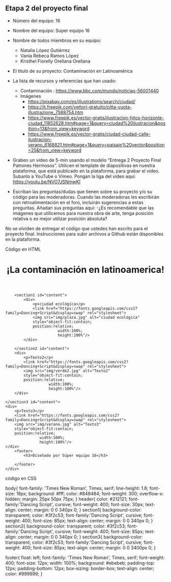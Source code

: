 ## Etapa 2 del proyecto final

- Número del equipo: 16
- Nombre del equipo: Super equipo 16
- Nombre de todos miembros en su equipo:
   - Natalia López Gutiérrez
   - Vania Rebeca Ramos López 
   - Kristhel Fiorelly Orellana Orellana

- El título de su proyecto: Contaminación en Latinoamérica
- La lista de recursos y referencias que han usado:
   - Contaminación : https://www.bbc.com/mundo/noticias-56001440
   - Imágenes 
     - https://pixabay.com/es/illustrations/search/ciudad/
     - https://it.freepik.com/vettori-gratuito/citta-vuota-illustrazione_7588754.htm
     - https://www.freepik.es/vector-gratis/ilustracion-hitos-horizonte-ciudad_11852628.htm#page=1&query=ciudad%20ilustracion&position=13&from_view=keyword
     - https://www.freepik.es/vector-gratis/ciudad-ciudad-calle-ilustracion-verano_6168821.htm#page=1&query=paisaje%20vector&position=25&from_view=keyword
- Graben un video de 5-min usando el modelo “Entrega 2 Proyecto Final Patrones Hermosos”. Utilicen el template de diapositivas en nuestra plataforma, que está publicado en la plataforma, para grabar el video. Subanlo a YouTube o Vimeo. Pongan la liga del vídeo aquí: https://youtu.be/NVO7JSNmwKI
- Escriban las preguntas/dudas que tienen sobre su proyecto y/o su código para las moderadoras. Cuando las moderadoras les escribirán con retroalimentación en el foro, incluirán sugerencias a estas preguntas. Añadan sus preguntas aquí:
   -¿Es recomendable que las imágenes que utilicemos para nuestra obra de arte, tenga posición relativa o es mejor utilizar posición absoluta?

No se olviden de entregar el código que ustedes han escrito para el proyecto final. Instrucciones para subir archivos a Github están disponibles en la plataforma.


Código en HTML

<!DOCTYPE html>
<html lang="en">
<head>
    <meta charset="UTF-8">
    <meta http-equiv="X-UA-Compatible" content="IE=edge">
    <meta name="viewport" content="width=device-width, initial-scale=1.0">
        <!--ruta de la hoja de estilos-->
        <link rel="stylesheet" href="style.css">
    <title>Contaminación</title>
</head>
<body>
    <div id="container">
        <header>
            <h1>¡La contaminación en latinoamerica!</h1>
            <link href="https://fonts.googleapis.com/css2?family=Dancing+Script&display=swap" rel="stylesheet">
        </header>
     
        <section1 id="content">
            <div>
                <p>ciudad ecológica</p>
                <link href="https://fonts.googleapis.com/css2?family=Dancing+Script&display=swap" rel="stylesheet">
                <img src="img/plaza.jpg" alt="ciudad ecológica"
                style="object-fit:contain;
                position:relative;
                           width:100%;
                           height:100%"/>
            </div>

        </section2 id="content">
        <div>
            <p>Texto2</p>
            <link href="https://fonts.googleapis.com/css2?family=Dancing+Script&display=swap" rel="stylesheet">
            <img src="img/verde2.jpg" alt="Texto2"
            style="object-fit:contain;
            position:relative;
                       width:100%;
                       height:100%"/>
        </div>

    </section3 id="content">
    <div>
        <p>Texto3</p>
        <link href="https://fonts.googleapis.com/css2?family=Dancing+Script&display=swap" rel="stylesheet">
        <img src="img/verano.jpg" alt="Texto3"
        style="object-fit:contain;
        position:relative;
                   width:100%;
                   height:100%"/>
    </div>
        <footer>
            <h3>Diseñado por Súper equipo 16</h3>
  
        </footer>
    </div> 
</body>
</html>

código en CSS

body{
    font-family: 'Times New Roman', Times, serif;
    line-height: 1.8;
    font-size: 16px;
    background: #fff;
    color: #848484;
    font-weight: 300;
    overflow-x: hidden;
    margin: 25px 50px 75px;
}
header{
    color: #212121;
    font-family:'Dancing Script', cursive;
    font-weight: 400;
    font-size: 30px;
    text-align: center;
    margin: 0 0 340px 0;
}
section1{
    background-color: transparent;
    color: #3f2c53;
    font-family:'Dancing Script', cursive;
    font-weight: 400;
    font-size: 85px;
    text-align: center;
    margin: 0 0 340px 0;
}
section2{
    background-color: transparent;
    color: #3f2c53;
    font-family:'Dancing Script', cursive;
    font-weight: 400;
    font-size: 85px;
    text-align: center;
    margin: 0 0 340px 0;
}
section3{
background-color: transparent;
color: #3f2c53;
font-family:'Dancing Script', cursive;
font-weight: 400;
font-size: 85px;
text-align: center;
margin: 0 0 3400px 0;
}

footer{
    float: left;
    font-family: 'Times New Roman', Times, serif;
    font-weight: 400;
    font-size: 12px;
    width: 100%;
    background: #ebebeb;
    padding-top: 12px;
    padding-bottom: 12px;
    box-sizing: border-box;
    text-align: center;
    color: #999999;
}
